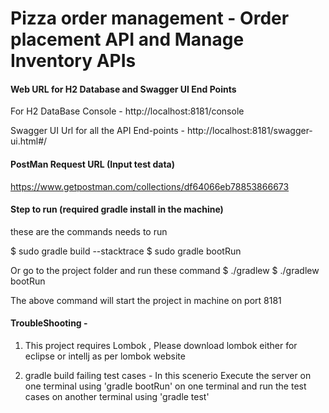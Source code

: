 # Pizza order management - Order placement API and Manage Inventory APIs



#### Web URL for H2 Database and Swagger UI End Points
For H2 DataBase Console - http://localhost:8181/console

Swagger UI Url for all the API End-points  - http://localhost:8181/swagger-ui.html#/

#### PostMan Request URL (Input test data)
https://www.getpostman.com/collections/df64066eb78853866673

#### Step to run (required gradle install in the machine)
these are the commands needs to run 

$ sudo gradle build --stacktrace
$ sudo gradle bootRun

Or go to the project folder and run these command
$ ./gradlew
$ ./gradlew bootRun

The above command will start the project in machine on port 8181 

#### TroubleShooting - 
1. This project requires Lombok , Please download lombok either for eclipse or intellj as per lombok website

2. gradle build failing test cases - In this scenerio 
Execute the server on one terminal using 'gradle bootRun' on one terminal and run the test cases on another terminal using 'gradle test'

